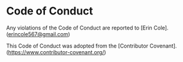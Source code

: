 # Code of Conduct

Any violations of the Code of Conduct are reported to [Erin Cole].(erincole567@gmail.com)

This Code of Conduct was adopted from the [Contributor Covenant].(https://www.contributor-covenant.org/)
